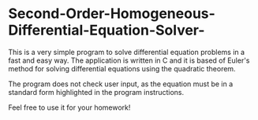 # Second-Order-Homogeneous-Differential-Equation-Solver-

This is a very simple program to solve differential equation problems in a fast and easy way. The application is written in C and it is based of Euler's method for solving differential equations using the quadratic theorem. 

The program does not check user input, as the equation must be in a standard form highlighted in the program instructions.

Feel free to use it for your homework!
